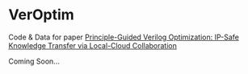 # VerOptim

Code & Data for paper [Principle-Guided Verilog Optimization: IP-Safe Knowledge Transfer via
Local-Cloud Collaboration]([https://arxiv.org](https://arxiv.org/abs/2508.05675))

Coming Soon...
